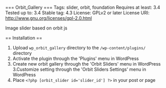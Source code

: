 === Orbit_Gallery ===
Tags: slider, orbit, foundation
Requires at least: 3.4
Tested up to: 3.4
Stable tag: 4.3
License: GPLv2 or later
License URI: http://www.gnu.org/licenses/gpl-2.0.html

Image slider based on orbit js


== Installation ==


1. Upload `wp_orbit_gallery` directory to the `/wp-content/plugins/` directory
1. Activate the plugin through the 'Plugins' menu in WordPress
2. Create new orbit gallery through the 'Orbit Sliders' menu in WordPress
3.Customize setting through the 'Orbit Sliders Settings' menu in WordPress
4. Place `<?php [orbit_slider id='slider_id'] ?>` in your post or page
